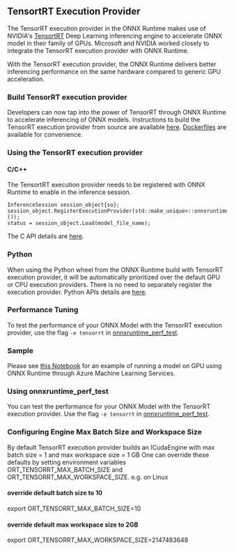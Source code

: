 ## TensortRT Execution Provider

The TensorRT execution provider in the ONNX Runtime makes use of NVIDIA's [TensortRT](https://developer.nvidia.com/tensorrt) Deep Learning inferencing engine to accelerate ONNX model in their family of GPUs. Microsoft and NVIDIA worked closely to integrate the TensorRT execution provider with ONNX Runtime.

With the TensorRT execution provider, the ONNX Runtime delivers better inferencing performance on the same hardware compared to generic GPU acceleration. 

### Build TensorRT execution provider
Developers can now tap into the power of TensorRT through ONNX Runtime to accelerate inferencing of ONNX models. Instructions to build the TensorRT execution provider from source are available [here](../../BUILD.md#build). [Dockerfiles](../../dockerfiles#tensorrt-version-preview) are available for convenience.

### Using the TensorRT execution provider
#### C/C++
The TensortRT execution provider needs to be registered with ONNX Runtime to enable in the inference session. 
```
InferenceSession session_object{so};
session_object.RegisterExecutionProvider(std::make_unique<::onnxruntime::TensorrtExecutionProvider>());
status = session_object.Load(model_file_name);
```
The C API details are [here](../C_API.md#c-api).

### Python
When using the Python wheel from the ONNX Runtime build with TensorRT execution provider, it will be automatically prioritized over the default GPU or CPU execution providers. There is no need to separately register the execution provider. Python APIs details are [here](https://microsoft.github.io/onnxruntime/api_summary.html).

### Performance Tuning
To test the performance of your ONNX Model with the TensorRT execution provider, use the flag `-e tensorrt` in [onnxruntime_perf_test](../../onnxruntime/test/perftest#onnxruntime-performance-test).

### Sample
Please see [this Notebook](../python/notebooks/onnx-inference-byoc-gpu-cpu-aks.ipynb) for an example of running a model on GPU using ONNX Runtime through Azure Machine Learning Services.

### Using onnxruntime_perf_test
You can test the performance for your ONNX Model with the TensorRT execution provider. Use the flag `-e tensorrt` in [onnxruntime_perf_test](../../onnxruntime/test/perftest#onnxruntime-performance-test).

### Configuring Engine Max Batch Size and Workspace Size
By default TensorRT execution provider builds an ICudaEngine with max batch size = 1 and max workspace size = 1 GB
One can override these defaults by setting environment variables ORT_TENSORRT_MAX_BATCH_SIZE and ORT_TENSORRT_MAX_WORKSPACE_SIZE.
e.g. on Linux
#### override default batch size to 10
export ORT_TENSORRT_MAX_BATCH_SIZE=10
#### override default max workspace size to 2GB
export ORT_TENSORRT_MAX_WORKSPACE_SIZE=2147483648

